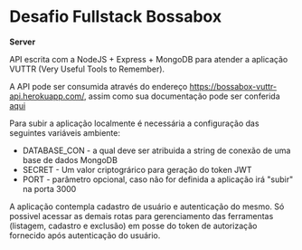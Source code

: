 # Desafio Fullstack Bossabox

**Server** 

API escrita com a NodeJS + Express + MongoDB para atender a aplicação VUTTR (Very Useful Tools to Remember).

A API pode ser consumida através do endereço https://bossabox-vuttr-api.herokuapp.com/, assim como sua documentação pode ser conferida [aqui](https://bossabox-vuttr-api.herokuapp.com/api-docs/) 

Para subir a aplicação localmente é necessária a configuração das seguintes variáveis ambiente:

- DATABASE_CON - a qual deve ser atribuida a string de conexão de uma base de dados MongoDB
- SECRET - Um valor criptográrico para geração do token JWT
- PORT - parâmetro opcional, caso não for definida a aplicação irá "subir" na porta 3000

A aplicação contempla cadastro de usuário e autenticação do mesmo. Só possivel acessar as demais rotas para gerenciamento das ferramentas (listagem, cadastro e exclusão) em posse do token de autorização fornecido após autenticação do usuário.
